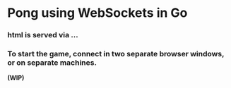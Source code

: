 <h1>Pong using WebSockets in Go</h1>
<h3>html is served via ...</h3>

<h3>To start the game, connect in two separate browser windows, or on separate machines.</h3>


<b>(WIP)</b>